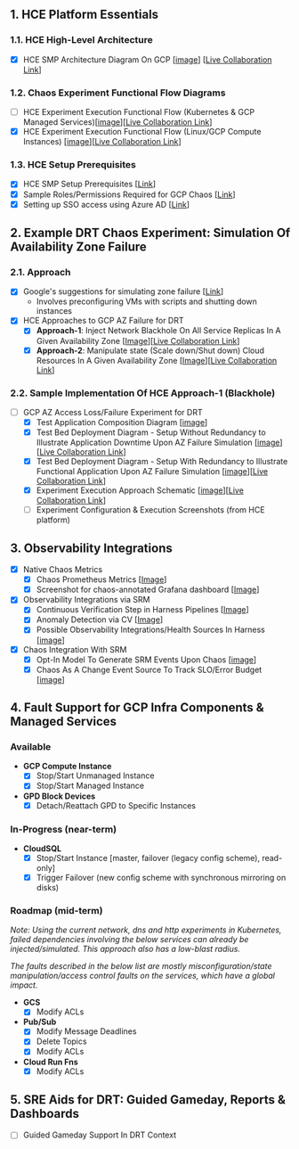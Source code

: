 ## 1. HCE Platform Essentials

### 1.1. HCE High-Level Architecture

- [x] HCE SMP Architecture Diagram On GCP [[image](https://github.com/ksatchit/hce-gcp-support-details/blob/main/HCE-SMP-Architecture-Diagram-On-GCP.png)] [[Live Collaboration Link](https://excalidraw.com/#room=68a28ae7f6ac0df63cc9,VfK45r0Ku-EMdCSEvjLNeg)]

### 1.2. Chaos Experiment Functional Flow Diagrams 

- [ ] HCE Experiment Execution Functional Flow (Kubernetes & GCP Managed Services)[[image](link)][[Live Collaboration Link]()]
- [x] HCE Experiment Execution Functional Flow (Linux/GCP Compute Instances) [[image](https://github.com/ksatchit/hce-gcp-support-details/blob/main/HCE-Linux-Chaos-Experiment-Flow.png)][[Live Collaboration Link](https://excalidraw.com/#room=0140424485a7f1245b69,VQKNny2RueeCcYq-KaY8eg)]

### 1.3. HCE Setup Prerequisites

- [x] HCE SMP Setup Prerequisites [[Link](https://github.com/ksatchit/hce-gcp-support-details/blob/main/HCE-SMP-Prerequisites.md)]
- [x] Sample Roles/Permissions Required for GCP Chaos [[Link](https://github.com/ksatchit/hce-gcp-support-details/blob/main/Permissions.md)]
- [x] Setting up SSO access using Azure AD [[Link](https://learn.microsoft.com/en-us/azure/active-directory/saas-apps/harness-provisioning-tutorial)]

## 2. Example DRT Chaos Experiment: Simulation Of Availability Zone Failure 

### 2.1. Approach 

- [x] Google's suggestions for simulating zone failure [[Link](https://cloud.google.com/compute/docs/instance-groups/regional-mig-simulate-zonal-outage)]
  - Involves preconfiguring VMs with scripts and shutting down instances 
- [x] HCE Approaches to GCP AZ Failure for DRT
  - [x] **Approach-1**: Inject Network Blackhole On All Service Replicas In A Given Availability Zone [[Image](https://github.com/ksatchit/hce-gcp-support-details/blob/main/HCE-AZ-Failure-Simulation-Approach-1.png)][[Live Collaboration Link](https://excalidraw.com/#room=a4771ec76bfd4b2ffad3,ctv8jW6pJ07YfS7VdhlaAA)]
  - [x] **Approach-2**: Manipulate state (Scale down/Shut down) Cloud Resources In A Given Availability Zone [[Image](https://github.com/ksatchit/hce-gcp-support-details/blob/main/HCE-AZ-Failure-Simulation-Approach-2.png)][[Live Collaboration Link](https://excalidraw.com/#room=cf92d9fcd245f786a462,bRROwBoYl6LJ7tYEf-hnKA)]

### 2.2. Sample Implementation Of HCE Approach-1 (Blackhole) 

- [ ] GCP AZ Access Loss/Failure Experiment for DRT 
  - [x] Test Application Composition Diagram [[image](https://github.com/ksatchit/hce-gcp-support-details/blob/main/Bank-Of-Anthos.png)]
  - [x] Test Bed Deployment Diagram - Setup Without Redundancy to Illustrate Application Downtime Upon AZ Failure Simulation [[image](https://github.com/ksatchit/hce-gcp-support-details/blob/main/App-Setup-Without-Redundancy.png)][[Live Collaboration Link](https://excalidraw.com/#room=a1e41248ac23284542f6,p190EVKJurRAMTerRJSzWw)]
  - [x] Test Bed Deployment Diagram - Setup With Redundancy to Illustrate Functional Application Upon AZ Failure Simulation [[image](https://github.com/ksatchit/hce-gcp-support-details/blob/main/App-Setup-With-Redundancy.png)][[Live Collaboration Link](https://excalidraw.com/#room=438dd3cbeb5b0160ed7e,9wNjAzWlk3fJJHOh7LRAHw)]
  - [x] Experiment Execution Approach Schematic [[image](https://github.com/ksatchit/hce-gcp-support-details/blob/main/Experiment-Execution-Approach-Schematic.png)][[Live Collaboration Link](https://excalidraw.com/#room=ce19994b332c23537ea6,ORPUILw7vEiq9zPnNchBVw)]
  - [ ] Experiment Configuration & Execution Screenshots (from HCE platform)

## 3. Observability Integrations 

- [x] Native Chaos Metrics    
  - [x] Chaos Prometheus Metrics [[Image](https://github.com/ksatchit/hce-gcp-support-details/blob/main/Chaos-Prometheus-Metrics.png)]
  - [x] Screenshot for chaos-annotated Grafana dashboard [[Image](https://github.com/ksatchit/hce-gcp-support-details/blob/main/Chaos-Annotated-Dashboard-On-Grafana.png)]
- [x] Observability Integrations via SRM 
  - [x] Continuous Verification Step in Harness Pipelines [[Image](https://github.com/ksatchit/hce-gcp-support-details/blob/main/Continuous-Verification-Pipeline-Step.png)] 
  - [x] Anomaly Detection via CV [[Image](https://github.com/ksatchit/hce-gcp-support-details/blob/main/Anomaly-Detection-Via-CV.png)]
  - [x] Possible Observability Integrations/Health Sources In Harness [[image](https://github.com/ksatchit/hce-gcp-support-details/blob/main/Possible-Observability-Integrations-In-Harness.png)]
- [x] Chaos Integration With SRM
  - [x] Opt-In Model To Generate SRM Events Upon Chaos [[image](https://github.com/ksatchit/hce-gcp-support-details/blob/main/Opt-In-Mechanism-For-SRM-Events.png)]
  - [x] Chaos As A Change Event Source To Track SLO/Error Budget [[image](https://github.com/ksatchit/hce-gcp-support-details/blob/main/Chaos-As-A-Change-Event-Source-In-SRM.png)]

## 4. Fault Support for GCP Infra Components & Managed Services

### Available 

  - **GCP Compute Instance**
    - [x] Stop/Start Unmanaged Instance  
    - [x] Stop/Start Managed Instance
  - **GPD Block Devices**
    - [x] Detach/Reattach GPD to Specific Instances 
    
### In-Progress (near-term) 

  - **CloudSQL**
    - [x] Stop/Start Instance [master, failover (legacy config scheme), read-only]
    - [x] Trigger Failover (new config scheme with synchronous mirroring on disks) 

### Roadmap (mid-term)

*Note: Using the current network, dns and http experiments in Kubernetes, failed dependencies involving the below services can already be injected/simulated. This approach also has a low-blast radius.* 

*The faults described in the below list are mostly misconfiguration/state manipulation/access control faults on the services, which have a global impact.*  

  - **GCS**
    - [x] Modify ACLs    
  - **Pub/Sub** 
    - [x] Modify Message Deadlines
    - [x] Delete Topics
    - [x] Modify ACLs
  - **Cloud Run Fns**
    - [x] Modify ACLs

## 5. SRE Aids for DRT: Guided Gameday, Reports & Dashboards 

- [ ] Guided Gameday Support In DRT Context 
   
